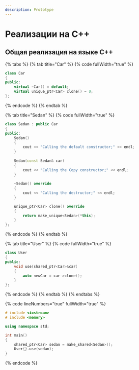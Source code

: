 ```yaml
---
description: Prototype
---
```


# Реализации на С++

## Общая реализация на языке С++

{% tabs %}
{% tab title="Car" %}
{% code fullWidth="true" %}
```cpp
class Car
{
public:
	virtual ~Car() = default;
	virtual unique_ptr<Car> clone() = 0;
};
```
{% endcode %}
{% endtab %}

{% tab title="Sedan" %}
{% code fullWidth="true" %}
```cpp
class Sedan : public Car
{
public:
	Sedan() 
	{ 
		cout << "Calling the default constructor;" << endl; 
	}
	
	Sedan(const Sedan& car) 
	{ 
		cout << "Calling the Copy constructor;" << endl; 
	}
	
	~Sedan() override 
	{ 
		cout << "Calling the destructor;" << endl; 
	}

	unique_ptr<Car> clone() override
	{
		return make_unique<Sedan>(*this);
	}
};
```
{% endcode %}
{% endtab %}

{% tab title="User" %}
{% code fullWidth="true" %}
```cpp
class User
{
public:
	void use(shared_ptr<Car>&car)
	{
		auto newCar = car->clone();
	}
};
```
{% endcode %}
{% endtab %}
{% endtabs %}

{% code lineNumbers="true" fullWidth="true" %}
```cpp
# include <iostream>
# include <memory>

using namespace std;

int main()
{
	shared_ptr<Car> sedan = make_shared<Sedan>();
	User{}.use(sedan);
}
```
{% endcode %}
